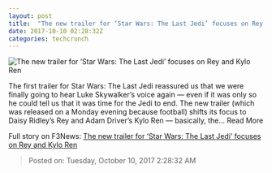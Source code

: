 ```yaml
---
layout: post
title:  "The new trailer for ‘Star Wars: The Last Jedi’ focuses on Rey and Kylo Ren"
date: 2017-10-10 02:28:32Z
categories: techcrunch
---
```


![The new trailer for ‘Star Wars: The Last Jedi’ focuses on Rey and Kylo Ren](https://tctechcrunch2011.files.wordpress.com/2017/10/rey-last-jedi.jpeg)

The first trailer for Star Wars: The Last Jedi reassured us that we were finally going to hear Luke Skywalker’s voice again — even if it was only so he could tell us that it was time for the Jedi to end. The new trailer (which was released on a Monday evening because football) shifts its focus to Daisy Ridley’s Rey and Adam Driver’s Kylo Ren — basically, the… Read More


Full story on F3News: [The new trailer for ‘Star Wars: The Last Jedi’ focuses on Rey and Kylo Ren](http://www.f3nws.com/n/pMVxzD)

> Posted on: Tuesday, October 10, 2017 2:28:32 AM
